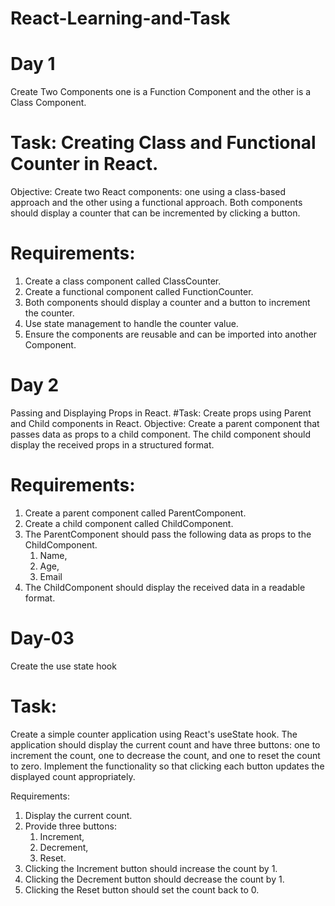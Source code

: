 # React-Learning-and-Task
# Day 1

Create Two Components one is a Function Component and the other is a Class Component.
# Task: Creating Class and Functional Counter in React.
Objective: Create two React components: one using a class-based approach and the other using a functional approach. Both components should display a counter that can be incremented by clicking a button.
# Requirements:
1. Create a class component called ClassCounter.
2. Create a functional component called FunctionCounter.
3. Both components should display a counter and a button to increment the counter.
4. Use state management to handle the counter value.
5. Ensure the components are reusable and can be imported into another Component.

# Day 2

Passing and Displaying Props in React.
#Task: Create props using Parent and Child components in React.
Objective: Create a parent component that passes data as props to a child component. The child component should display the received props in a structured format.
# Requirements:
1. Create a parent component called ParentComponent.
2. Create a child component called ChildComponent.
3. The ParentComponent should pass the following data as props to the ChildComponent.
   1. Name,
   2. Age,
   3. Email
5. The ChildComponent should display the received data in a readable format.

# Day-03

Create the use state hook
# Task:
Create a simple counter application using React's useState hook. The application should display the current count and have three buttons: one to increment the count, one to decrease the count, and one to reset the count to zero. Implement the functionality so that clicking each button updates the displayed count appropriately.

Requirements:
1. Display the current count.
2. Provide three buttons:
   1. Increment,
   2. Decrement,
   3. Reset.
4. Clicking the Increment button should increase the count by 1.
5. Clicking the Decrement button should decrease the count by 1.
6. Clicking the Reset button should set the count back to 0.

   

 
